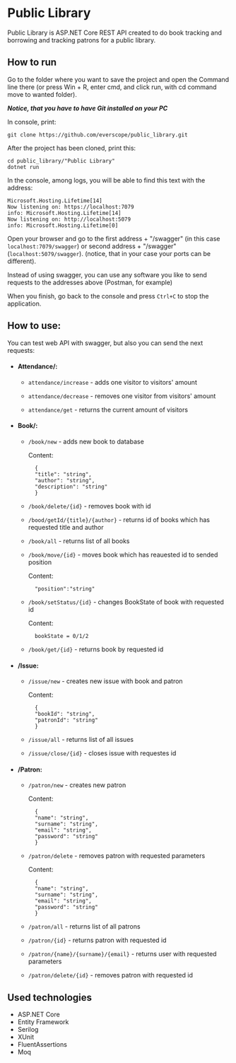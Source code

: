 
# Public Library

Public Library is ASP.NET Core REST API created to do book tracking and borrowing and tracking patrons for a public library.

## How to run

Go to the folder where you want to save the project and open the Command line there (or press Win + R, enter cmd, and click run, with cd command move to wanted folder).

**_Notice, that you have to have Git installed on your PC_**

In console, print:

    git clone https://github.com/everscope/public_library.git

After the project has been cloned, print this:

    cd public_library/"Public Library"
    dotnet run

In the console, among logs, you will be able to find this text with the address:

    Microsoft.Hosting.Lifetime[14]
    Now listening on: https://localhost:7079
    info: Microsoft.Hosting.Lifetime[14]
    Now listening on: http://localhost:5079
    info: Microsoft.Hosting.Lifetime[0]

Open your browser and go to the first address + "/swagger" (in this case `localhost:7079/swagger`) or second address + "/swagger" (`localhost:5079/swagger`). (notice, that in your case your ports can be different).

Instead of using swagger, you can use any software you like to send requests to the addresses above (Postman, for example)

When you finish, go back to the console and press `Ctrl+C` to stop the application.

  

## How to use:

You can test web API with swagger, but also you can send the next requests:

 - #### Attendance/:
   
	- `attendance/increase` - adds one visitor to visitors' amount
   
   - `attendance/decrease` - removes one visitor from visitors' amount
   
	-  `attendance/get` - returns the current amount of visitors

  

- #### Book/:

	- `/book/new` - adds new book to database

		Content:

		    {
		    "title": "string",
		    "author": "string",
		    "description": "string"
		    }

	-	`/book/delete/{id}` - removes book with id

	- `/bood/getId/{title}/{author}` - returns id of books which has requested title and author

	- `/book/all` - returns list of all books

	- `/book/move/{id}` - moves book which has reauested id to sended position

		Content:

		    "position":"string"

	- `/book/setStatus/{id}` - changes BookState of book with requested id

		Content:

		    bookState = 0/1/2

	- `/book/get/{id}` - returns book by requested id

  

- #### /Issue:

	- `/issue/new` - creates new issue with book and patron

		Content:

		    {
		    "bookId": "string", 
		    "patronId": "string"
		    }

	- `/issue/all` - returns list of all issues

	- `/issue/close/{id}` - closes issue with requestes id

  

- #### /Patron:

	- `/patron/new` - creates new patron

		Content:

		    {
		    "name": "string",
		    "surname": "string",
		    "email": "string",
		    "password": "string"
		    }

	- `/patron/delete` - removes patron with requested parameters

		Content:

		    {
		    "name": "string",
		    "surname": "string",
		    "email": "string",
		    "password": "string"
		    }

	- `/patron/all` - returns list of all patrons

	- `/patron/{id}` - returns patron with requested id

	- `/patron/{name}/{surname}/{email}` - returns user with requested parameters

	- `/patron/delete/{id}` - removes patron with requested id

## Used technologies

-   ASP.NET Core
-   Entity Framework
-   Serilog
-   XUnit
-   FluentAssertions
-   Moq
  
  
